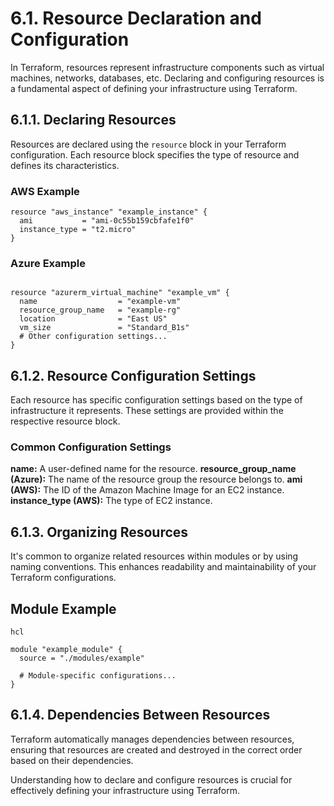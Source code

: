 # 6.1. Resource Declaration and Configuration

In Terraform, resources represent infrastructure components such as virtual machines, networks, databases, etc. Declaring and configuring resources is a fundamental aspect of defining your infrastructure using Terraform.

## 6.1.1. Declaring Resources

Resources are declared using the `resource` block in your Terraform configuration. Each resource block specifies the type of resource and defines its characteristics.

### AWS Example

```hcl
resource "aws_instance" "example_instance" {
  ami           = "ami-0c55b159cbfafe1f0"
  instance_type = "t2.micro"
}
```

### Azure Example

```hcl

resource "azurerm_virtual_machine" "example_vm" {
  name                  = "example-vm"
  resource_group_name   = "example-rg"
  location              = "East US"
  vm_size               = "Standard_B1s"
  # Other configuration settings...
}
```

## 6.1.2. Resource Configuration Settings

Each resource has specific configuration settings based on the type of infrastructure it represents. These settings are provided within the respective resource block.

### Common Configuration Settings

**name:** A user-defined name for the resource.
**resource_group_name (Azure):** The name of the resource group the resource belongs to.
**ami (AWS):** The ID of the Amazon Machine Image for an EC2 instance.
**instance_type (AWS):** The type of EC2 instance.

## 6.1.3. Organizing Resources

It's common to organize related resources within modules or by using naming conventions. This enhances readability and maintainability of your Terraform configurations.

## Module Example
```
hcl

module "example_module" {
  source = "./modules/example"

  # Module-specific configurations...
}
```

## 6.1.4. Dependencies Between Resources

Terraform automatically manages dependencies between resources, ensuring that resources are created and destroyed in the correct order based on their dependencies.

Understanding how to declare and configure resources is crucial for effectively defining your infrastructure using Terraform.
